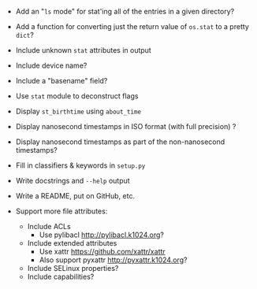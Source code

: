 - Add an "`ls` mode" for stat'ing all of the entries in a given directory?
- Add a function for converting just the return value of `os.stat` to a pretty
  `dict`?

- Include unknown `stat` attributes in output
- Include device name?
- Include a "basename" field?
- Use `stat` module to deconstruct flags
- Display `st_birthtime` using `about_time`
- Display nanosecond timestamps in ISO format (with full precision) ?
- Display nanosecond timestamps as part of the non-nanosecond timestamps?

- Fill in classifiers & keywords in `setup.py`
- Write docstrings and `--help` output
- Write a README, put on GitHub, etc.

- Support more file attributes:
    - Include ACLs
        - Use pylibacl <http://pylibacl.k1024.org>?
    - Include extended attributes
        - Use xattr <https://github.com/xattr/xattr>
        - Also support pyxattr <http://pyxattr.k1024.org>?
    - Include SELinux properties?
    - Include capabilities?
